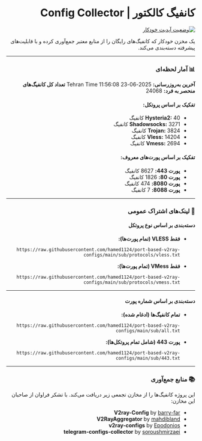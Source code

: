 <div dir="rtl">

# کانفیگ کالکتور | Config Collector

[![وضعیت آپدیت خودکار](https://github.com/hamed1124/port-based-v2ray-configs/actions/workflows/main.yml/badge.svg)](https://github.com/hamed1124/port-based-v2ray-configs/actions/workflows/main.yml)

یک مخزن خودکار که کانفیگ‌های رایگان را از منابع معتبر جمع‌آوری کرده و با قابلیت‌های پیشرفته دسته‌بندی می‌کند.

---

### 📊 آمار لحظه‌ای

<!-- STATS_START -->
**آخرین به‌روزرسانی:** 2025-06-23 11:56:08 Tehran Time
**تعداد کل کانفیگ‌های منحصر به فرد:** 24068

#### تفکیک بر اساس پروتکل:
- **Hysteria2:** 40 کانفیگ
- **Shadowsocks:** 3271 کانفیگ
- **Trojan:** 3824 کانفیگ
- **Vless:** 14204 کانفیگ
- **Vmess:** 2694 کانفیگ

#### تفکیک بر اساس پورت‌های معروف:
- **پورت 443:** 8627 کانفیگ
- **پورت 80:** 1826 کانفیگ
- **پورت 8080:** 474 کانفیگ
- **پورت 8088:** 7 کانفیگ
<!-- STATS_END -->

---

### 🚀 لینک‌های اشتراک عمومی

#### دسته‌بندی بر اساس نوع پروتکل

- **فقط VLESS (تمام پورت‌ها):**
  ```
  https://raw.githubusercontent.com/hamed1124/port-based-v2ray-configs/main/sub/protocols/vless.txt
  ```
- **فقط VMess (تمام پورت‌ها):**
  ```
  https://raw.githubusercontent.com/hamed1124/port-based-v2ray-configs/main/sub/protocols/vmess.txt
  ```

---

#### دسته‌بندی بر اساس شماره پورت

- **تمام کانفیگ‌ها (ادغام شده):**
  ```
  https://raw.githubusercontent.com/hamed1124/port-based-v2ray-configs/main/sub/all.txt
  ```

- **پورت 443 (شامل تمام پروتکل‌ها):**
  ```
  https://raw.githubusercontent.com/hamed1124/port-based-v2ray-configs/main/sub/443.txt
  ```

---

### 📚 منابع جمع‌آوری

این پروژه کانفیگ‌ها را از مخازن تجمعی زیر دریافت می‌کند. با تشکر فراوان از صاحبان این مخازن:

- **V2ray-Config** by [barry-far](https://github.com/barry-far/V2ray-Config)
- **V2RayAggregator** by [mahdibland](https://github.com/mahdibland/V2RayAggregator)
- **v2ray-configs** by [Epodonios](https://github.com/Epodonios/v2ray-configs)
- **telegram-configs-collector** by [soroushmirzaei](https://github.com/soroushmirzaei/telegram-configs-collector)

</div>

